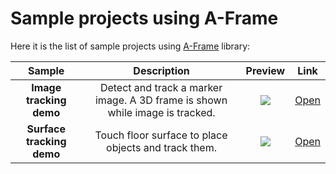 # Sample projects using A-Frame

Here it is the list of sample projects using [A-Frame](https://github.com/aframevr/aframe) library:

Sample | Description | Preview | Link
:----------: | :---------: | :----: | :---:
**Image tracking demo** | Detect and track a marker image. A 3D frame is shown while image is tracked. | ![](image-sample.gif) | [Open](./image-tracking)
**Surface tracking demo** | Touch floor surface to place objects and track them. | ![](surface-sample.gif) | [Open](./surface-tracking)
